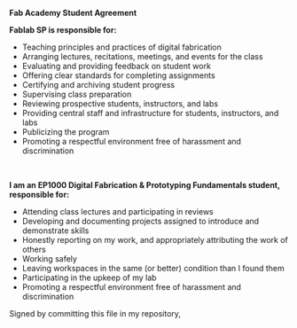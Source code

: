 **Fab Academy Student Agreement**

**Fablab SP is responsible for:**

- Teaching principles and practices of digital fabrication
- Arranging lectures, recitations, meetings, and events for the class
- Evaluating and providing feedback on student work
- Offering clear standards for completing assignments
- Certifying and archiving student progress
- Supervising class preparation
- Reviewing prospective students, instructors, and labs
- Providing central staff and infrastructure for students, instructors, and labs
- Publicizing the program
- Promoting a respectful environment free of harassment and discrimination

<br>

**I am an EP1000 Digital Fabrication & Prototyping Fundamentals student, responsible for:**


- Attending class lectures and participating in reviews
- Developing and documenting projects assigned to introduce and demonstrate skills
- Honestly reporting on my work, and appropriately attributing the work of others
- Working safely
- Leaving workspaces in the same (or better) condition than I found them
- Participating in the upkeep of my lab
- Promoting a respectful environment free of harassment and discrimination

Signed by committing this file in my repository,
